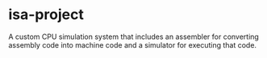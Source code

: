 # isa-project
A custom CPU simulation system that includes an assembler for converting assembly code into machine code and a simulator for executing that code.
